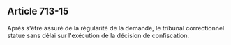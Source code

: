 Article 713-15
----
Après s'être assuré de la régularité de la demande, le tribunal correctionnel
statue sans délai sur l'exécution de la décision de confiscation.
